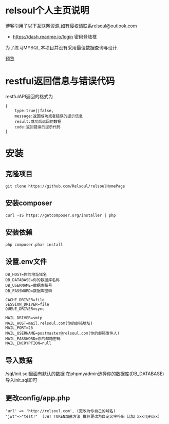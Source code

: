 # relsoul个人主页说明
博客引用了以下互联网资源,如有侵权请联系relsoul@outlook.com
- https://dash.readme.io/login 密码登陆框

为了练习MYSQL,本项目并没有采用最佳数据查询与设计.

[预览](https://github.com/Relsoul/relsoulHomePage)




# restful返回信息与错误代码
restfulAPI返回的格式为

```
{
    type:true||false,
    message:返回成功或者错误的提示信息
    result:成功后返回的数据
    code:返回错误的提示代码
}

```

# 安装

## 克隆项目

```
git clone https://github.com/Relsoul/relsoulHomePage
```

## 安装composer

```
curl -sS https://getcomposer.org/installer | php
```

## 安装依赖
```
php composer.phar install
```

## 设置.env文件
```
DB_HOST=你的地址域名
DB_DATABASE=你的数据库名称
DB_USERNAME=数据库账号
DB_PASSWORD=数据库密码

CACHE_DRIVER=file
SESSION_DRIVER=file
QUEUE_DRIVER=sync

MAIL_DRIVER=smtp
MAIL_HOST=mail.relsoul.com(你的邮箱地址)
MAIL_PORT=25
MAIL_USERNAME=postmaster@relsoul.com(你的邮箱发件人)
MAIL_PASSWORD=你的邮箱密码
MAIL_ENCRYPTION=null
```

## 导入数据

/sql/init.sql里面有默认的数据 在phpmyadmin选择你的数据库(DB_DATABASE)导入init.sql即可

## 更改config/app.php 

```
'url' => 'http://relsoul.com', (更改为你自己的域名)
"jwt"=>"test!"  (JWT TOKEN加盐方法 推荐更改为自定义字符串 比如 xxx!@#xxx)
```
